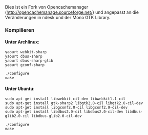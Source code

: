 Dies ist ein Fork von Opencachemanager (http://opencachemanage.sourceforge.net/) und angepasst an die Veränderungen in ndesk und der Mono GTK Library.

### Kompilieren

#### Unter Archlinux:

```
yaourt webkit-sharp
yaourt dbus-sharp
yaourt dbus-sharp-glib
yaourt gconf-sharp

./configure
make

```

#### Unter Ubuntu:

```
sudo apt-get install libwebkit-cil-dev libwebkit1.1-cil
sudo apt-get install gtk-sharp2 libgtk2.0-cil libgtk2.0-cil-dev
sudo apt-get install libgconf2.0-cil libgconf2.0-cil-dev
sudo apt-get install libdbus2.0-cil libdbus2.0-cil-dev libdbus-glib2.0-cil libdbus-glib2.0-cil-dev

./configure
make
```



